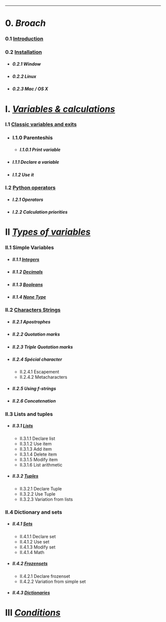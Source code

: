___
# 0.  *Broach*

### 0.1 [Introduction](Introduction)

### 0.2 [Installation](Installation)
- ##### 0.2.1 Window
- ##### 0.2.2 Linux
- ##### 0.2.3 Mac / OS X


# I. [*Variables & calculations*](Variables%20&%20calculs.md)

### I.1 [Classic variables and exits](Variables%20&%20calculs#I.1%20Variables%20et%20sorties)
- ### I.1.0 Parenteshis
	- ##### I.1.0.1 Print variable
- ##### I.1.1 Declare a variable
- ##### I.1.2 Use it
### I.2 [Python operators](Variables%20&%20calculs#I.2%20Les%20Opérateurs)
- ##### I.2.1 Operators
- ##### I.2.2 Calculation priorities

# II [*Types of variables*](Types%20De%20Variables.md)

### II.1 Simple Variables
- ##### II.1.1 [Integers](Types%20De%20Variables#Integers)
- ##### II.1.2 [Decimals](Types%20De%20Variables#Floats)
- ##### II.1.3 [Booleans](Types%20De%20Variables#Bool)
- ##### II.1.4 [None Type](Types%20De%20Variables#None)
### II.2 [Characters Strings](Types%20De%20Variables#Strings)
- ##### II.2.1 Apostrophes
- ##### II.2.2 Quotation marks
- ##### II.2.3 Triple Quotation marks
- ##### II.2.4 Spécial character
	- II.2.4.1 Escapement
	- II.2.4.2 Metacharacters
- ##### II.2.5 Using f-strings
- ##### II.2.6 Concatenation

### II.3 Lists and tuples
- ##### II.3.1 [Lists](Types%20De%20Variables#Listes)
	- II.3.1.1 Declare list
	- II.3.1.2 Use item
	- II.3.1.3 Add item
	- II.3.1.4 Delete item
	- II.3.1.5 Modify item
	- II.3.1.6 List arithmetic
- ##### II.3.2 [Tuples](Types%20De%20Variables#Tuples)
	- II.3.2.1 Declare Tuple
	- II.3.2.2 Use Tuple
	- II.3.2.3 Variation from lists
### II.4 Dictionary and sets
- ##### II.4.1 [Sets](Types%20De%20Variables#Sets)
	- II.4.1.1 Declare set
	- II.4.1.2 Use set
	- II.4.1.3 Modify set
	- II.4.1.4 Math
- ##### II.4.2 [Frozensets](Types%20De%20Variables#Frozensets)
	 - II.4.2.1 Declare frozenset
	 - II.4.2.2 Variation from simple set
- ##### II.4.3 [Dictionaries](Types%20De%20Variables#Dictionnaires)

# III [*Conditions*](Conditions)